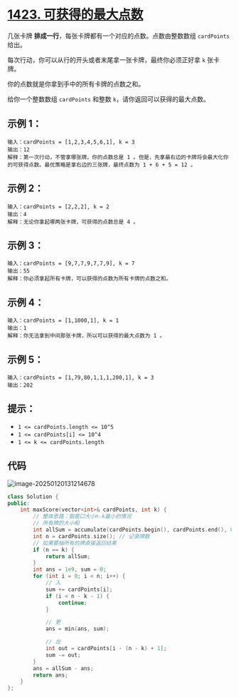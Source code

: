 # [1423. 可获得的最大点数](https://leetcode.cn/problems/maximum-points-you-can-obtain-from-cards/)

几张卡牌 **排成一行**，每张卡牌都有一个对应的点数。点数由整数数组 `cardPoints` 给出。

每次行动，你可以从行的开头或者末尾拿一张卡牌，最终你必须正好拿 `k` 张卡牌。

你的点数就是你拿到手中的所有卡牌的点数之和。

给你一个整数数组 `cardPoints` 和整数 `k`，请你返回可以获得的最大点数。

## **示例 1：**

```
输入：cardPoints = [1,2,3,4,5,6,1], k = 3
输出：12
解释：第一次行动，不管拿哪张牌，你的点数总是 1 。但是，先拿最右边的卡牌将会最大化你的可获得点数。最优策略是拿右边的三张牌，最终点数为 1 + 6 + 5 = 12 。
```

## **示例 2：**

```
输入：cardPoints = [2,2,2], k = 2
输出：4
解释：无论你拿起哪两张卡牌，可获得的点数总是 4 。
```

## **示例 3：**

```
输入：cardPoints = [9,7,7,9,7,7,9], k = 7
输出：55
解释：你必须拿起所有卡牌，可以获得的点数为所有卡牌的点数之和。
```

## **示例 4：**

```
输入：cardPoints = [1,1000,1], k = 1
输出：1
解释：你无法拿到中间那张卡牌，所以可以获得的最大点数为 1 。 
```

## **示例 5：**

```
输入：cardPoints = [1,79,80,1,1,1,200,1], k = 3
输出：202
```

## **提示：**

- `1 <= cardPoints.length <= 10^5`
- `1 <= cardPoints[i] <= 10^4`
- `1 <= k <= cardPoints.length`

## 代码

![image-20250120131214678](https://gitee.com/chen-houchao/images/raw/master/img/20250120131219736.png)

```cpp
class Solution {
public:
    int maxScore(vector<int>& cardPoints, int k) {
        // 整体思路：取窗口大小n-k最小的情况
        // 所有牌的大小和
        int allSum = accumulate(cardPoints.begin(), cardPoints.end(), 0);
        int n = cardPoints.size(); // 记录牌数
        // 如果要抽所有的牌直接返回结果
        if (n == k) {
            return allSum;
        }
        int ans = 1e9, sum = 0;
        for (int i = 0; i < n; i++) {
            // 入
            sum += cardPoints[i];
            if (i < n - k - 1) {
                continue;
            }

            // 更
            ans = min(ans, sum);

            // 出
            int out = cardPoints[i - (n - k) + 1];
            sum -= out;
        }
        ans = allSum - ans;
        return ans;
    }
};
```

